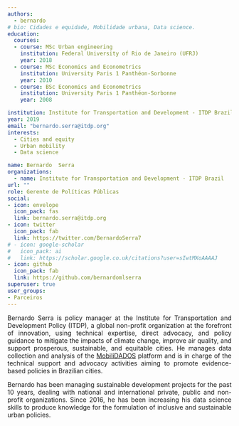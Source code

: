 ```yaml
---
authors:
  - bernardo
# bio: Cidades e equidade, Mobilidade urbana, Data science.
education:
  courses:
  - course: MSc Urban engineering
    institution: Federal University of Rio de Janeiro (UFRJ)
    year: 2018
  - course: MSc Economics and Econometrics
    institution: University Paris 1 Panthéon-Sorbonne
    year: 2010
  - course: BSc Economics and Econometrics
    institution: University Paris 1 Panthéon-Sorbonne
    year: 2008

institution: Institute for Transportation and Development - ITDP Brazil
year: 2019
email: "bernardo.serra@itdp.org"
interests:
  - Cities and equity
  - Urban mobility
  - Data science

name: Bernardo  Serra
organizations:
  - name: Institute for Transportation and Development - ITDP Brazil
url: ""
role: Gerente de Políticas Públicas
social:
- icon: envelope
  icon_pack: fas
  link: bernardo.serra@itdp.org
- icon: twitter
  icon_pack: fab
  link: https://twitter.com/BernardoSerra7
# - icon: google-scholar
#   icon_pack: ai
#   link: https://scholar.google.co.uk/citations?user=sIwtMXoAAAAJ
- icon: github
  icon_pack: fab
  link: https://github.com/bernardomlserra
superuser: true
user_groups:
- Parceiros
---
```


<p align="justify"> Bernardo Serra is policy manager at the Institute for Transportation and Development Policy (ITDP), a global non-profit organization at the forefront of innovation, using technical expertise, direct advocacy, and policy guidance to mitigate the impacts of climate change, improve air quality, and support prosperous, sustainable, and equitable cities. He manages data collection and analysis of the <a href="https://mobilidados.org.br/">MobiliDADOS</a> platform and is in charge of the technical support and advocacy activities aiming to promote evidence-based policies in Brazilian cities. </p>

<p align="justify"> Bernardo has been managing sustainable development projects for the past 10 years, dealing with national and international private, public and non-profit organizations. Since 2016, he has been increasing his data science skills to produce knowledge for the formulation of inclusive and sustainable urban policies. </p>
